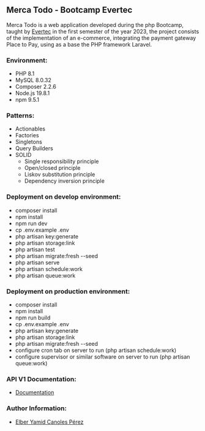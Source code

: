 ## Merca Todo - Bootcamp Evertec

Merca Todo is a web application developed during the php Bootcamp, taught by [Evertec](https://www.evertecinc.com/) in the first semester of the year 2023, the project consists of the implementation of an e-commerce, integrating the payment gateway Place to Pay, using as a base the PHP framework Laravel.

### Environment:

-   PHP 8.1
-   MySQL 8.0.32
-   Composer 2.2.6
-   Node.js 19.8.1
-   npm 9.5.1

### Patterns:

-   Actionables
-   Factories
-   Singletons
-   Query Builders
-   SOLID
    -   Single responsibility principle
    -   Open/closed principle
    -   Liskov substitution principle
    -   Dependency inversion principle

### Deployment on develop environment:

-   composer install
-   npm install
-   npm run dev
-   cp .env.example .env
-   php artisan key:generate
-   php artisan storage:link
-   php artisan test
-   php artisan migrate:fresh --seed
-   php artisan serve
-   php artisan schedule:work
-   php artisan queue:work

### Deployment on production environment:

-   composer install
-   npm install
-   npm run build
-   cp .env.example .env
-   php artisan key:generate
-   php artisan storage:link
-   php artisan migrate:fresh --seed
-   configure cron tab on server to run (php artisan schedule:work)
-   configure supervisor or similar software on server to run (php artisan queue:work)

### API V1 Documentation:

-   [Documentation](https://documenter.getpostman.com/view/5904543/2s946fesr7)

### Author Information:

-   [Elber Yamid Canoles Pérez](https://github.com/ElberCanoles)
